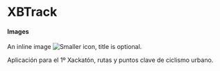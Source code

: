 XBTrack
=======

#### Images

An inline image ![Smaller icon](http://smallerapp.com/favicon.ico "Title here"), title is optional.


Aplicación para el 1º Xackatón, rutas y puntos clave de ciclismo urbano.
